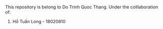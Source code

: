 This repository is belong to Do Trinh Quoc Thang. 
Under the colllaboration of:
1. Hồ Tuấn Long - 18020810
